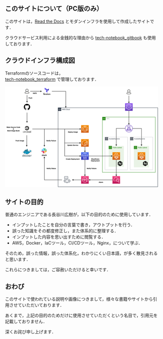 ## このサイトについて（PC版のみ）

このサイトは，[Read the Docs](https://sphinx-rtd-theme.readthedocs.io/en/stable/) とモダンインフラを使用して作成したサイトです．

クラウドサービス利用による金銭的な理由から
[tech-notebook_gitbook](https://github.com/Hiroki-IT/tech-notebook_gitbook) も使用しております．

## クラウドインフラ構成図

Terraformのソースコードは，  
[tech-notebook_terraform](https://github.com/Hiroki-IT/tech-notebook_terraform) で管理しております．

![tech-notebook_aws_design](https://raw.githubusercontent.com/Hiroki-IT/tech-notebook/master/images/tech-notebook_aws_design.png)

## サイトの目的

普通のエンジニアである長谷川広樹が，以下の目的のために使用しています．

- インプットしたことを自分の言葉で書き，アウトプットを行う．
- 誤った知識をその都度修正し，また体系的に整理する．
- インプットした内容を思い出すために閲覧する．
- AWS，Docker，IaCツール，CI/CDツール，Nginx，について学ぶ．

そのため，誤った情報，誤った体系化，わかりにくい日本語，が多く散見されると思います．

これらにつきましては，ご容赦いただけると幸いです．

## おわび

このサイトで使われている説明や画像につきまして，様々な書籍やサイトから引用させていただいております．

あくまで，上記の目的のためだけに使用させていただくという名目で，引用元を記載しておりません．

深くお詫び申し上げます．
